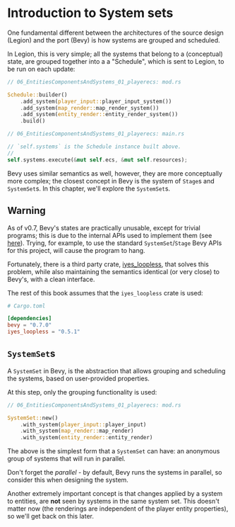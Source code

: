 # Introduction to System sets

One fundamental different between the architectures of the source design (Legion) and the port (Bevy) is how systems are grouped and scheduled.

In Legion, this is very simple; all the systems that belong to a (conceptual) state, are grouped together into a a "Schedule", which is sent to Legion, to be run on each update:

```rs
// 06_EntitiesComponentsAndSystems_01_playerecs: mod.rs

Schedule::builder()
    .add_system(player_input::player_input_system())
    .add_system(map_render::map_render_system())
    .add_system(entity_render::entity_render_system())
    .build()

// 06_EntitiesComponentsAndSystems_01_playerecs: main.rs

// `self.systems` is the Schedule instance built above.
//
self.systems.execute(&mut self.ecs, &mut self.resources);
```

Bevy uses similar semantics as well, however, they are more conceptually more complex; the closest concept in Bevy is the system of `Stage`s and `SystemSet`s. In this chapter, we'll explore the `SystemSet`s.

## Warning

As of v0.7, Bevy's states are practically unusable, except for trivial programs; this is due to the internal APIs used to implement them (see [here](https://bevy-cheatbook.github.io/programming/states.html#combining-with-other-run-criteria)). Trying, for example, to use the standard `SystemSet`/`Stage` Bevy APIs for this project, will cause the program to hang.

Fortunately, there is a third party crate, [iyes_loopless](https://github.com/IyesGames/iyes_loopless), that solves this problem, while also maintaining the semantics identical (or very close) to Bevy's, with a clean interface.

The rest of this book assumes that the `iyes_loopless` crate is used:

```toml
# Cargo.toml

[dependencies]
bevy = "0.7.0"
iyes_loopless = "0.5.1"
```

## `SystemSet`s

A `SystemSet` in Bevy, is the abstraction that allows grouping and scheduling the systems, based on user-provided properties.

At this step, only the grouping functionality is used:

```rs
// 06_EntitiesComponentsAndSystems_01_playerecs: mod.rs

SystemSet::new()
    .with_system(player_input::player_input)
    .with_system(map_render::map_render)
    .with_system(entity_render::entity_render)
```

The above is the simplest form that a `SystemSet` can have: an anonymous group of systems that will run in parallel.

Don't forget the *parallel* - by default, Bevy runs the systems in parallel, so consider this when designing the system.

Another extremely important concept is that changes applied by a system to entities, are **not** seen by systems in the same system set. This doesn't matter now (the renderings are independent of the player entity properties), so we'll get back on this later.
